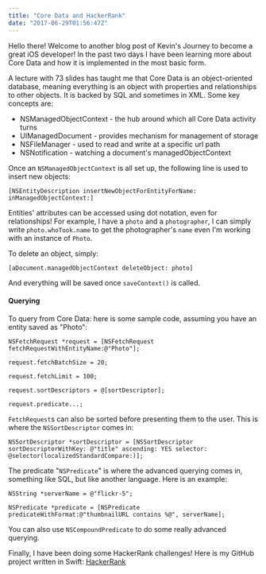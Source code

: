 ```yaml
---
title: "Core Data and HackerRank"
date: "2017-06-29T01:56:47Z"
---
```


Hello there! Welcome to another blog post of Kevin's Journey to become a great iOS developer! In the past two days I have been learning more about Core Data and how it is implemented in the most basic form.

A lecture with 73 slides has taught me that Core Data is an object-oriented database, meaning everything is an object with properties and relationships to other objects. It is backed by SQL and sometimes in XML. Some key concepts are:

- NSManagedObjectContext - the hub around which all Core Data activity turns
- UIManagedDocument - provides mechanism for management of storage
- NSFileManager - used to read and write at a specific url path
- NSNotification - watching a document's managedObjectContext

Once an `NSManagedObjectContext` is all set up, the following line is used to insert new objects:

```objc
[NSEntityDescription insertNewObjectForEntityForName: inManagedObjectContext:]
```

Entities' attributes can be accessed using dot notation, even for relationships! For example, I have a `photo` and a `photographer`, I can simply write `photo.whoTook.name` to get the photographer's `name` even I'm working with an instance of `Photo`.

To delete an object, simply:

```objc
[aDocument.managedObjectContext deleteObject: photo]
```

And everything will be saved once `saveContext()` is called.

#### Querying

To query from Core Data: here is some sample code, assuming you have an entity saved as "Photo":

```objc
NSFetchRequest *request = [NSFetchRequest fetchRequestWithEntityName:@"Photo"];
 
request.fetchBatchSize = 20;
 
request.fetchLimit = 100;
 
request.sortDescriptors = @[sortDescriptor];
 
request.predicate...;
```

`FetchRequest`s can also be sorted before presenting them to the user. This is where the `NSSortDescriptor` comes in:

```objc
NSSortDescriptor *sortDescriptor = [NSSortDescriptor sortDescriptorWithKey: @"title" ascending: YES selector: @selector(localizedStandardCompare:)];
```

The predicate "`NSPredicate`" is where the advanced querying comes in, something like SQL, but like another language. Here is an example:

```objc
NSString *serverName = @"flickr-5";
 
NSPredicate *predicate = [NSPredicate predicateWithFormat:@"thumbnailURL contains %@", serverName];
```

You can also use `NSCompoundPredicate` to do some really advanced querying.

Finally, I have been doing some HackerRank challenges! Here is my GitHub project written in Swift: [HackerRank](https://github.com/aoenth/HackerRank)
